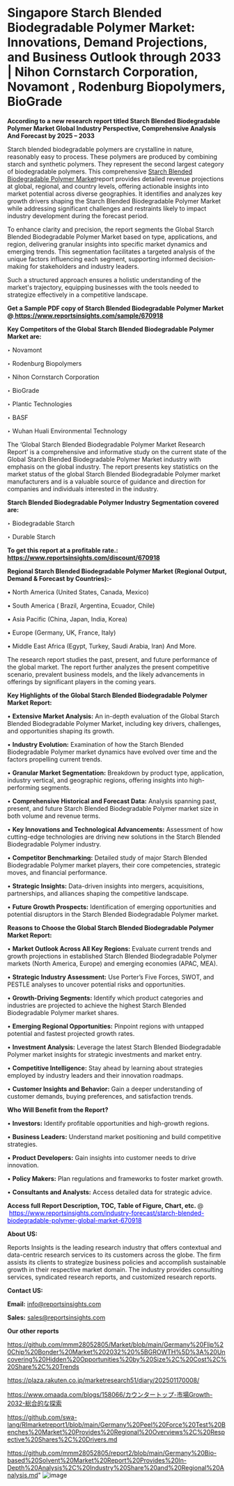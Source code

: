 # Singapore Starch Blended Biodegradable Polymer Market: Innovations, Demand Projections, and Business Outlook through 2033 | Nihon Cornstarch Corporation, Novamont , Rodenburg Biopolymers, BioGrade

<strong>According to a new research report titled Starch Blended Biodegradable Polymer Market Global Industry Perspective, Comprehensive Analysis And Forecast by 2025 – 2033</strong>

Starch blended biodegradable polymers are crystalline in nature, reasonably easy to process. These polymers are produced by combining starch and synthetic polymers. They represent the second largest category of biodegradable polymers. This comprehensive <a href=https://www.reportsinsights.com/sample/670918>Starch Blended Biodegradable Polymer Market</a>report provides detailed revenue projections at global, regional, and country levels, offering actionable insights into market potential across diverse geographies. It identifies and analyzes key growth drivers shaping the Starch Blended Biodegradable Polymer Market while addressing significant challenges and restraints likely to impact industry development during the forecast period.

To enhance clarity and precision, the report segments the Global Starch Blended Biodegradable Polymer Market based on type, applications, and region, delivering granular insights into specific market dynamics and emerging trends. This segmentation facilitates a targeted analysis of the unique factors influencing each segment, supporting informed decision-making for stakeholders and industry leaders.

Such a structured approach ensures a holistic understanding of the market's trajectory, equipping businesses with the tools needed to strategize effectively in a competitive landscape.

<strong>Get a Sample PDF copy of Starch Blended Biodegradable Polymer Market </strong><strong>@<a href=https://www.reportsinsights.com/sample/670918 style=color:#0000ff;> https://www.reportsinsights.com/sample/670918</a></strong></font>

<strong>Key Competitors of the Global Starch Blended Biodegradable Polymer Market are:</strong>

‣ Novamont 

‣ Rodenburg Biopolymers

‣ Nihon Cornstarch Corporation

‣ BioGrade

‣ Plantic Technologies

‣ BASF

‣ Wuhan Huali Environmental Technology

The ‘Global Starch Blended Biodegradable Polymer Market Research Report’ is a comprehensive and informative study on the current state of the Global Starch Blended Biodegradable Polymer Market industry with emphasis on the global industry. The report presents key statistics on the market status of the global Starch Blended Biodegradable Polymer market manufacturers and is a valuable source of guidance and direction for companies and individuals interested in the industry.

<strong>Starch Blended Biodegradable Polymer Industry Segmentation covered are:</strong>

‣ Biodegradable Starch

‣ Durable Starch

<strong>To get this report at a profitable rate.: <a href=https://www.reportsinsights.com/discount/670918 style=color:#0000ff;>https://www.reportsinsights.com/discount/670918</a></strong></font>

<strong>Regional Starch Blended Biodegradable Polymer Market (Regional Output, Demand &amp; Forecast by Countries):-</strong>

• North America (United States, Canada, Mexico)

• South America ( Brazil, Argentina, Ecuador, Chile)

• Asia Pacific (China, Japan, India, Korea)

• Europe (Germany, UK, France, Italy)

• Middle East Africa (Egypt, Turkey, Saudi Arabia, Iran) And More.

The research report studies the past, present, and future performance of the global market. The report further analyzes the present competitive scenario, prevalent business models, and the likely advancements in offerings by significant players in the coming years.

<strong>Key Highlights of the Global Starch Blended Biodegradable Polymer Market Report:</strong>

• <strong>Extensive Market Analysis:</strong> An in-depth evaluation of the Global Starch Blended Biodegradable Polymer Market, including key drivers, challenges, and opportunities shaping its growth.

• <strong>Industry Evolution:</strong> Examination of how the Starch Blended Biodegradable Polymer market dynamics have evolved over time and the factors propelling current trends.

• <strong>Granular Market Segmentation:</strong> Breakdown by product type, application, industry vertical, and geographic regions, offering insights into high-performing segments.

• <strong>Comprehensive Historical and Forecast Data:</strong> Analysis spanning past, present, and future Starch Blended Biodegradable Polymer market size in both volume and revenue terms.

• <strong>Key Innovations and Technological Advancements:</strong> Assessment of how cutting-edge technologies are driving new solutions in the Starch Blended Biodegradable Polymer industry.

• <strong>Competitor Benchmarking:</strong> Detailed study of major Starch Blended Biodegradable Polymer market players, their core competencies, strategic moves, and financial performance.

• <strong>Strategic Insights:</strong> Data-driven insights into mergers, acquisitions, partnerships, and alliances shaping the competitive landscape.

• <strong>Future Growth Prospects:</strong> Identification of emerging opportunities and potential disruptors in the Starch Blended Biodegradable Polymer market.

<strong>Reasons to Choose the Global Starch Blended Biodegradable Polymer Market Report:</strong>

• <strong>Market Outlook Across All Key Regions:</strong> Evaluate current trends and growth projections in established Starch Blended Biodegradable Polymer markets (North America, Europe) and emerging economies (APAC, MEA).

• <strong>Strategic Industry Assessment:</strong> Use Porter’s Five Forces, SWOT, and PESTLE analyses to uncover potential risks and opportunities.

• <strong>Growth-Driving Segments:</strong> Identify which product categories and industries are projected to achieve the highest Starch Blended Biodegradable Polymer market shares.

• <strong>Emerging Regional Opportunities:</strong> Pinpoint regions with untapped potential and fastest projected growth rates.

• <strong>Investment Analysis:</strong> Leverage the latest Starch Blended Biodegradable Polymer market insights for strategic investments and market entry.

• <strong>Competitive Intelligence:</strong> Stay ahead by learning about strategies employed by industry leaders and their innovation roadmaps.

• <strong>Customer Insights and Behavior:</strong> Gain a deeper understanding of customer demands, buying preferences, and satisfaction trends.

<strong>Who Will Benefit from the Report?</strong>

• <strong>Investors:</strong> Identify profitable opportunities and high-growth regions.

• <strong>Business Leaders:</strong> Understand market positioning and build competitive strategies.

• <strong>Product Developers:</strong> Gain insights into customer needs to drive innovation.

• <strong>Policy Makers:</strong> Plan regulations and frameworks to foster market growth.

• <strong>Consultants and Analysts:</strong> Access detailed data for strategic advice.
</ul>
<strong>Access full Report Description, TOC, Table of Figure, Chart, etc. </strong>@  <a href=https://www.reportsinsights.com/industry-forecast/starch-blended-biodegradable-polymer-global-market-670918 style=color:#0000ff;>https://www.reportsinsights.com/industry-forecast/starch-blended-biodegradable-polymer-global-market-670918</a></font>

<strong><strong>About US</strong>:</strong>

Reports Insights is the leading research industry that offers contextual and data-centric research services to its customers across the globe. The firm assists its clients to strategize business policies and accomplish sustainable growth in their respective market domain. The industry provides consulting services, syndicated research reports, and customized research reports.

<strong>Contact US:</strong>

<p class=""""><b>Email:</b> <a href=mailto:info@reportsinsights.com>info@reportsinsights.com</a></p>
<p class=""""><b>Sales:</b> <a href=mailto:sales@reportsinsights.com>sales@reportsinsights.com</a></p>

<strong>Our other reports</strong>

<a href=https://github.com/mmm28052805/Market/blob/main/Germany%20Flip%20Chip%20Bonder%20Market%202032%20%5BGROWTH%5D%3A%20Uncovering%20Hidden%20Opportunities%20by%20Size%2C%20Cost%2C%20Share%2C%20Trends>https://github.com/mmm28052805/Market/blob/main/Germany%20Flip%20Chip%20Bonder%20Market%202032%20%5BGROWTH%5D%3A%20Uncovering%20Hidden%20Opportunities%20by%20Size%2C%20Cost%2C%20Share%2C%20Trends</a>

<a href=https://plaza.rakuten.co.jp/marketresearch51/diary/202501170008/>https://plaza.rakuten.co.jp/marketresearch51/diary/202501170008/</a>

<a href=https://www.omaada.com/blogs/158066/カウンタートップ-市場Growth-2032-総合的な探索>https://www.omaada.com/blogs/158066/カウンタートップ-市場Growth-2032-総合的な探索</a>

<a href=https://github.com/swa-lang/RImarketreport1/blob/main/Germany%20Peel%20Force%20Test%20Benches%20Market%20Provides%20Regional%20Overviews%2C%20Respective%20Shares%2C%20Drivers.md>https://github.com/swa-lang/RImarketreport1/blob/main/Germany%20Peel%20Force%20Test%20Benches%20Market%20Provides%20Regional%20Overviews%2C%20Respective%20Shares%2C%20Drivers.md</a>

<a href=https://github.com/mmm28052805/report2/blob/main/Germany%20Bio-based%20Solvent%20Market%20Report%20Provides%20In-Depth%20Analysis%2C%20Industry%20Share%20and%20Regional%20Analysis.md>https://github.com/mmm28052805/report2/blob/main/Germany%20Bio-based%20Solvent%20Market%20Report%20Provides%20In-Depth%20Analysis%2C%20Industry%20Share%20and%20Regional%20Analysis.md</a>"
![image](https://github.com/user-attachments/assets/19df235b-1f97-40bc-b143-44b1aa235ce6)
